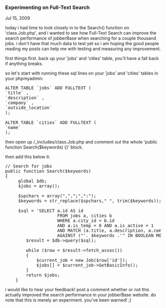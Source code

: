 ### Experimenting on Full-Text Search

Jul 15, 2009

today i had time to look closely in to the Search() function on 'class.Job.php', and i wanted to see how Full-Text Search can improve the search performance of jobberBase when searching for a couple thousand jobs. i don't have that much data to test yet so i am hoping the good people reading my posts can help me with testing and measuring any improvement.

first things first. back up your 'jobs' and 'cities' table, you'll have a fall back if anything breaks.

so let's start with running these sql lines on your 'jobs' and 'cities' tables in your phpmyadmin:

<pre lang="php">
ALTER TABLE `jobs` ADD FULLTEXT (
`title` ,
`description` ,
`company` ,
`outside_location`
);

ALTER TABLE `cities` ADD FULLTEXT (
`name`
);
</pre>

then open up /_includes/class.Job.php and comment out the whole 'public function Search($keywords) {}' block.

then add this below it:

<pre lang="php">
// Search for jobs
public function Search($keywords)
{
     global $db;
     $jobs = array();

     $spchars = array(",",";",":");
     $keywords = str_replace($spchars," ", trim($keywords));

     $sql = 'SELECT a.id AS id
                    FROM jobs a, cities b
                    WHERE a.city_id = b.id
                    AND a.is_temp = 0 AND a.is_active = 1
                    AND MATCH (a.title, a.description, a.company, a.outside_location, b.name)
                    AGAINST ("'. $keywords .'" IN BOOLEAN MODE )';
        $result = $db-&gt;query($sql);

        while ($row = $result-&gt;fetch_assoc())
        {
            $current_job = new Job($row['id']);
            $jobs[] = $current_job-&gt;GetBasicInfo();
        }
        return $jobs;
    }
</pre>

i would like to hear your feedback! post a comment whether or not this actually improved the search performance in your jobberBase website. do note that this is merely an experiment. you've been warned! ;)